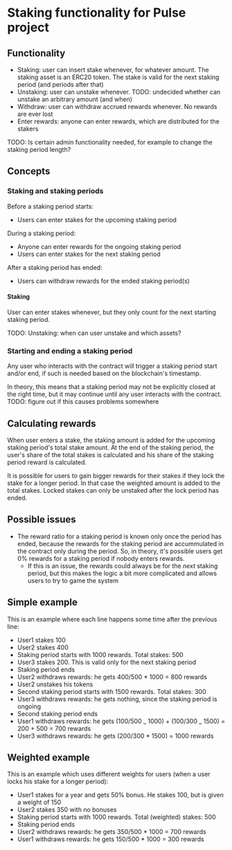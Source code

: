 # Staking functionality for Pulse project

## Functionality

- Staking: user can insert stake whenever, for whatever amount. The staking asset is an ERC20 token. The stake is valid for the next staking period (and periods after that)
- Unstaking: user can unstake whenever. TODO: undecided whether can unstake an arbitrary amount (and when)
- Withdraw: user can withdraw accrued rewards whenever. No rewards are ever lost
- Enter rewards: anyone can enter rewards, which are distributed for the stakers

TODO: Is certain admin functionality needed, for example to change the staking period length?

## Concepts

### Staking and staking periods

Before a staking period starts:

- Users can enter stakes for the upcoming staking period

During a staking period:

- Anyone can enter rewards for the ongoing staking period
- Users can enter stakes for the next staking period

After a staking period has ended:

- Users can withdraw rewards for the ended staking period(s)

#### Staking

User can enter stakes whenever, but they only count for the next starting staking period.

TODO: Unstaking: when can user unstake and which assets?

### Starting and ending a staking period

Any user who interacts with the contract will trigger a staking period start and/or end, if such is needed based on the blockchain's timestamp.

In theory, this means that a staking period may not be explicitly closed at the right time, but it may continue until any user interacts with the contract. TODO: figure out if this causes problems somewhere

## Calculating rewards

When user enters a stake, the staking amount is added for the upcoming staking period's total stake amount. At the end of the staking period, the user's share of the total stakes is calculated and his share of the staking period reward is calculated.

It is possible for users to gain bigger rewards for their stakes if they lock the stake for a longer period. In that case the weighted amount is added to the total stakes. Locked stakes can only be unstaked after the lock period has ended.

## Possible issues

- The reward ratio for a staking period is known only once the period has ended, because the rewards for the staking period are accummulated in the contract only during the period. So, in theory, it's possible users get 0% rewards for a staking period if nobody enters rewards.
  - If this is an issue, the rewards could always be for the _next_ staking period, but this makes the logic a bit more complicated and allows users to try to game the system

## Simple example

This is an example where each line happens some time after the previous line:

- User1 stakes 100
- User2 stakes 400
- Staking period starts with 1000 rewards. Total stakes: 500
- User3 stakes 200. This is valid only for the next staking period
- Staking period ends
- User2 withdraws rewards: he gets 400/500 \* 1000 = 800 rewards
- User2 unstakes his tokens
- Second staking period starts with 1500 rewards. Total stakes: 300
- User3 withdraws rewards: he gets nothing, since the staking period is ongoing
- Second staking period ends
- User1 withdraws rewards: he gets (100/500 _ 1000) + (100/300 _ 1500) = 200 + 500 = 700 rewards
- User3 withdraws rewards: he gets (200/300 \* 1500) = 1000 rewards

## Weighted example

This is an example which uses different weights for users (when a user locks his stake for a longer period):

- User1 stakes for a year and gets 50% bonus. He stakes 100, but is given a weight of 150
- User2 stakes 350 with no bonuses
- Staking period starts with 1000 rewards. Total (weighted) stakes: 500
- Staking period ends
- User2 withdraws rewards: he gets 350/500 \* 1000 = 700 rewards
- User1 withdraws rewards: he gets 150/500 \* 1000 = 300 rewards
